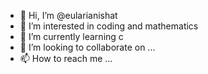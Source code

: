 - 👋 Hi, I’m @eularianishat
- 👀 I’m interested in coding and mathematics
- 🌱 I’m currently learning c
- 💞️ I’m looking to collaborate on ...
- 📫 How to reach me ...

<!---
eularianishat/eularianishat is a ✨ special ✨ repository because its `README.md` (this file) appears on your GitHub profile.
You can click the Preview link to take a look at your changes.
--->
